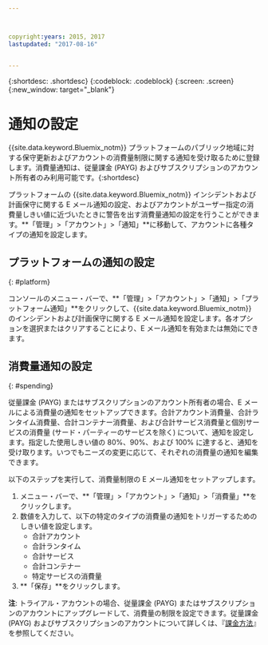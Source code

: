 ```yaml
---



copyright:years: 2015, 2017
lastupdated: "2017-08-16"


---
```


{:shortdesc: .shortdesc}
{:codeblock: .codeblock}
{:screen: .screen}
{:new_window: target="_blank"}

# 通知の設定
{{site.data.keyword.Bluemix_notm}} プラットフォームのパブリック地域に対する保守更新およびアカウントの消費量制限に関する通知を受け取るために登録します。消費量通知は、従量課金 (PAYG) およびサブスクリプションのアカウント所有者のみ利用可能です。{:shortdesc}

プラットフォームの {{site.data.keyword.Bluemix_notm}} インシデントおよび計画保守に関する E メール通知の設定、およびアカウントがユーザー指定の消費量しきい値に近づいたときに警告を出す消費量通知の設定を行うことができます。**「管理」>「アカウント」>「通知」**に移動して、アカウントに各種タイプの通知を設定します。

## プラットフォームの通知の設定
{: #platform}

コンソールのメニュー・バーで、**「管理」>「アカウント」>「通知」>「プラットフォーム通知」**をクリックして、{{site.data.keyword.Bluemix_notm}} のインシデントおよび計画保守に関する E メール通知を設定します。各オプションを選択またはクリアすることにより、E メール通知を有効または無効にできます。

## 消費量通知の設定
{: #spending}

従量課金 (PAYG) またはサブスクリプションのアカウント所有者の場合、E メールによる消費量の通知をセットアップできます。合計アカウント消費量、合計ランタイム消費量、合計コンテナー消費量、および合計サービス消費量と個別サービスの消費量 (サード・パーティーのサービスを除く) について、通知を設定します。指定した使用しきい値の 80%、90%、および 100% に達すると、通知を受け取ります。いつでもニーズの変更に応じて、それぞれの消費量の通知を編集できます。

以下のステップを実行して、消費量制限の E メール通知をセットアップします。
1. メニュー・バーで、**「管理」>「アカウント」>「通知」>「消費量」**をクリックします。
2. 数値を入力して、以下の特定のタイプの消費量の通知をトリガーするためのしきい値を設定します。
    * 合計アカウント
    * 合計ランタイム
    * 合計サービス
    * 合計コンテナー
    * 特定サービスの消費量
3. **「保存」**をクリックします。

**注**: トライアル・アカウントの場合、従量課金 (PAYG) またはサブスクリプションのアカウントにアップグレードして、消費量の制限を設定できます。従量課金 (PAYG) およびサブスクリプションのアカウントについて詳しくは、『[課金方法](/docs/pricing/how_charged.html)』を参照してください。

